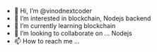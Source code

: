 - 👋 Hi, I’m @vinodnextcoder
- 👀 I’m interested in blockchain, Nodejs backend
- 🌱 I’m currently learning blockchain
- 💞️ I’m looking to collaborate on ... Nodejs
- 📫 How to reach me ...

<!---
vinodnextcoder/vinodnextcoder is a ✨ special ✨ repository because its `README.md` (this file) appears on your GitHub profile.
You can click the Preview link to take a look at your changes.
--->

